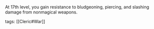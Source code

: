 At 17th level, you gain resistance to bludgeoning, piercing, and slashing damage from nonmagical weapons.

tags: [[Cleric#War]]